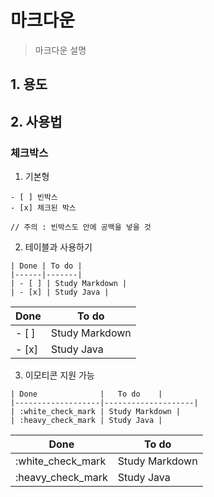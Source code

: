 # 마크다운
> 마크다운 설명

## 1. 용도

## 2. 사용법
### 체크박스
1. 기본형
```
- [ ] 빈박스
- [x] 체크된 박스

// 주의 : 빈박스도 안에 공백을 넣을 것
```
2. 테이블과 사용하기
```
| Done | To do |
|------|-------|
| - [ ] | Study Markdown |
| - [x] | Study Java |
```

| Done | To do |
|------|-------|
| - [ ] | Study Markdown |
| - [x] | Study Java |

3. 이모티콘 지원 가능
```
| Done              |   To do    |
|-------------------|--------------------|
| :white_check_mark | Study Markdown |
| :heavy_check_mark | Study Java |
```

| Done              |   To do    |
|-------------------|--------------------|
| :white_check_mark | Study Markdown |
| :heavy_check_mark | Study Java |